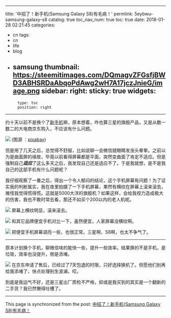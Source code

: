 
---
title: '中招了！新手机(Samsung Galaxy S8)有毛病！'
permlink: 5eybwu-samsung-galaxy-s8
catalog: true
toc_nav_num: true
toc: true
date: 2018-01-28 02:21:45
categories:
- cn
tags:
- cn
- life
- blog
- samsung
thumbnail: https://steemitimages.com/DQmagvZFGsfjBWD3ABHSRDaAbqoPdAwg2wH7A17jczJnieG/image.png
sidebar:
    right:
        sticky: true
widgets:
    -
        type: toc
        position: right
---


约十天以前不是换个了[新手机](https://steemit.com/cn/@oflyhigh/samsung-galaxy-s8)嘛，原本想着，咋也算三星的旗舰产品，又是从数一数二的大电商京东购入，不应该有什么问题。

![](https://steemitimages.com/DQmagvZFGsfjBWD3ABHSRDaAbqoPdAwg2wH7A17jczJnieG/image.png)
(图源 ：[pixabay](https://pixabay.com))

但是用了几天之后，总觉得不舒服，比如说聊一会微信就眼睛发涨头晕晕。之前以为是曲面屏的缘故，毕竟以前看得屏幕都是平面，突然变曲面了肯定不适应。但是强制自己***适应***了这么多天之后，我发现自己还是适应不了。于是我就想，是不是我自己的这部手机有什么问题呢？

我仔细观察了一番之后，得出一个令人郁闷的结论，这个手机屏幕有问题！为了证实我的判断属实，我在夜里拍摄了一下手机屏幕，果然有横纹在屏幕上滚来滚去，难怪我觉得慌得慌。这就是5000大洋的旗舰机？如果这样，会给我视力造成极大的伤害，我也不敢时常去看，那还不如买个200以内的老人机呢。

![](https://steemitimages.com/DQmUQMc8VriWF2BBGQxfYiuKSoGuLBfCqJi2JotLpHkQpUE/image.png)
屏幕上横纹明显，滚来滚去。

![](https://steemitimages.com/DQmWV1PWrRYJkcZGmHRuiamfM6TaPuLHNLNYeiQmedLd3ck/image.png)
和其它品牌便宜手机对比一下，虽然便宜，人家屏幕没横纹啊。

![](https://steemitimages.com/DQmaLzNwGFyn27WzUvntGbMuvmFohYBiKSzvSAQHUg93SAb/image.png)
把便宜手机屏幕调亮一些，也很正常。三星啊、S8啊，也太不争气了。

-----

原本计划换个手机，聊微信啥的能快一些，提升一些效率。结果换的不是手机，是垃圾，效率也没提升，倒是添堵。


![](https://steemitimages.com/DQmVXtxonmMNkGtkuXhiyqynS8Rsy14mEnyPYnFT5tbUzAj/image.png)
在京东申请了售后，已经过了7天包退的时限，只好选择换机了。但愿他们别再给我添堵了，快点处理别生波澜，哎。

到底是我运气不好，还是三星出厂质检不严格，抑或是我买到的其实是一个翻新的二手货？我已然懒得吐槽了。

- - -

This page is synchronized from the post: [中招了！新手机(Samsung Galaxy S8)有毛病！](https://steemit.com/@oflyhigh/5eybwu-samsung-galaxy-s8)
